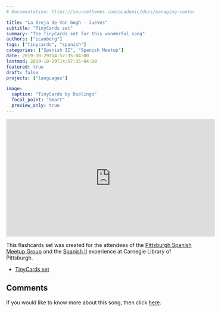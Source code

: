 ```yaml
---
# Documentation: https://sourcethemes.com/academic/docs/managing-content/

title: "La Oreja de Van Gogh - Jueves"
subtitle: "TinyCards set"
summary: "The TinyCards set for this wonderful song"
authors: ["icaoberg"]
tags: ["tinycards", "spanish"]
categories: ["Spanish II", "Spanish Meetup"]
date: 2019-10-29T14:57:35-04:00
lastmod: 2019-10-29T14:57:35-04:00
featured: true
draft: false
projects: ["languages"]

image:
  caption: "TinyCards by Duolingo"
  focal_point: "Smart"
  preview_only: true
---
```


<iframe width="560" height="315" src="https://www.youtube.com/embed/cQHkDCaa5Ac" frameborder="0" allow="accelerometer; autoplay; encrypted-media; gyroscope; picture-in-picture" allowfullscreen></iframe>

This flashcards set was created for the attendees of the [Pittsburgh Spanish Meetup Group](https://www.meetup.com/Pittsburgh-Spanish/events/264262917/) and the [Spanish II](https://www.carnegielibrary.org/?s=spanish+ii&search-location=Website) experience at Carnegie Library of Pittsburgh.

* [TinyCards set](https://tinycards.duolingo.com/decks/7TRntDbW/la-oreja-de-van-gogh-jueves)

## Comments
If you would like to know more about this song, then click [here](https://es.wikipedia.org/wiki/Jueves_(canci%C3%B3n)).
